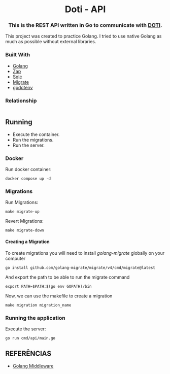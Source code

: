 <h1 align="center">
   Doti - API
</h1>

<h3 align="center">
    This is the REST API written in Go to communicate with <a href="https://github.com/Giovani-Coelho/Doti">DOTI</a>.
</h3>

<p>
This project was created to practice Golang. I tried to use native Golang as much as possible without external libraries.
</p>

### Built With
- [Golang](https://go.dev/)
- [Zap](https://github.com/uber-go/zap)
- [Sqlc](https://sqlc.dev/)
- [Migrate](https://github.com/golang-migrate/migrate)
- [godotenv](github.com/joho/godotenv)

### Relationship
<img internal="./public/relationship.png">

## Running

- Execute the container.
- Run the migrations.
- Run the server.

### Docker
Run docker container:
```
docker compose up -d
```

### Migrations
Run Migrations:
```
make migrate-up
```
Revert Migrations:
```
make migrate-down
```
#### Creating a Migration
To create migrations you will need to install _golang-migrate_ globally on your computer
```
go install github.com/golang-migrate/migrate/v4/cmd/migrate@latest
```
And export the path to be able to run the migrate command
```
export PATH=$PATH:$(go env GOPATH)/bin
```
Now, we can use the makefile to create a migration
```
make migration migration_name
```
### Running the application
Execute the server:
```
go run cmd/api/main.go
```

## REFERÊNCIAS

- [Golang Middleware](https://drstearns.github.io/tutorials/gomiddleware/)